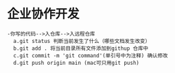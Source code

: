 # 企业协作开发
    -你写的代码-->入仓库-->入远程仓库
      a.git status 判断当前发生了什么（哪些文档发生改变）
      b.git add . 将当前目录所有文件添加到githup 仓库中
      c.git commit -m 'git command'(单引号中为注释) 确认修改
      d.git push origin main (mac可只用git push)